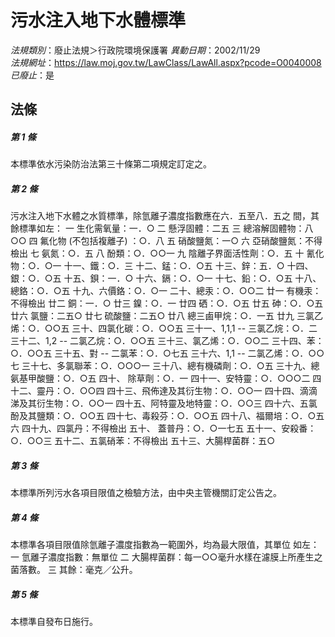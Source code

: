 # 污水注入地下水體標準

*法規類別*：廢止法規＞行政院環境保護署
*異動日期*：2002/11/29  
*法規網址*：https://law.moj.gov.tw/LawClass/LawAll.aspx?pcode=O0040008
*已廢止*：是


## 法條
##### 第 1 條
本標準依水污染防治法第三十條第二項規定訂定之。

##### 第 2 條
污水注入地下水體之水質標準，除氫離子濃度指數應在六．五至八．五之
間，其餘標準如左：
  一  生化需氧量：一．○
  二  懸浮固體：二五
  三  總溶解固體物：八○○
  四  氟化物 (不包括複離子) ：○．八
  五  硝酸鹽氮：一○
  六  亞硝酸鹽氮：不得檢出
  七  氨氮：○．五
  八  酚類：○．○○一
  九  陰離子界面活性劑：○．五
  十  氰化物：○．○一
十一、鐵：○．三
十二、錳：○．○五
十三、鋅：五．○
十四、銀：○．○五
十五、鋇：一．○
十六、鎘：○．○一
十七、鉛：○．○五
十八、總鉻：○．○五
十九、六價鉻：○．○一
二十、總汞：○．○○二
廿一  有機汞：不得檢出
廿二  銅：一．○
廿三  鎳：○．一
廿四  硒：○．○五
廿五  砷：○．○五
廿六  氯鹽：二五○
廿七  硫酸鹽：二五○
廿八  總三鹵甲烷：○．一五
廿九  三氯乙烯：○．○○五
三十、四氯化碳：○．○○五
三十一、1,1,1 -- 三氯乙烷：○．二
三十二、1,2 -- 二氯乙烷：○．○○五
三十三、氯乙烯：○．○○二
三十四、苯：○．○○五
三十五、對 -- 二氯苯：○．○七五
三十六、1,1 -- 二氯乙烯：○．○○七
三十七、多氯聯苯：○．○○○一
三十八、總有機磷劑：○．○五
三十九、總氨基甲酸鹽：○．○五
四十、  除草劑：○．一
四十一、安特靈：○．○○○二
四十二、靈丹：○．○○四
四十三、飛佈達及其衍生物：○．○○一
四十四、滴滴涕及其衍生物：○．○○一
四十五、阿特靈及地特靈：○．○○三
四十六、五氯酚及其鹽類：○．○○五
四十七、毒殺芬：○．○○五
四十八、福爾培：○．○五六
四十九、四氯丹：不得檢出
五十、  蓋普丹：○．○一七五
五十一、安殺番：○．○○三
五十二、五氯硝苯：不得檢出
五十三、大腸桿菌群：五○


##### 第 3 條
本標準所列污水各項目限值之檢驗方法，由中央主管機關訂定公告之。

##### 第 4 條
本標準各項目限值除氫離子濃度指數為一範圍外，均為最大限值，其單位
如左：
  一  氫離子濃度指數：無單位
  二  大腸桿菌群：每一○○毫升水樣在濾膜上所產生之菌落數。
  三  其餘：毫克／公升。

##### 第 5 條
本標準自發布日施行。


